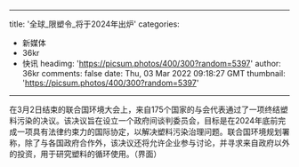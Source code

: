 
---
title: '全球_限塑令_将于2024年出炉'
categories: 
 - 新媒体
 - 36kr
 - 快讯
headimg: 'https://picsum.photos/400/300?random=5397'
author: 36kr
comments: false
date: Thu, 03 Mar 2022 09:18:27 GMT
thumbnail: 'https://picsum.photos/400/300?random=5397'
---

<div>   
在3月2日结束的联合国环境大会上，来自175个国家的与会代表通过了一项终结塑料污染的决议。该决议旨在设立一个政府间谈判委员会，目标是在2024年底前完成一项具有法律约束力的国际协定，以解决塑料污染治理问题。联合国环境规划署称，除了与各国政府合作外，该决议还将允许企业参与讨论，并寻求来自政府以外的投资，用于研究塑料的循环使用。（界面）  
</div>
            